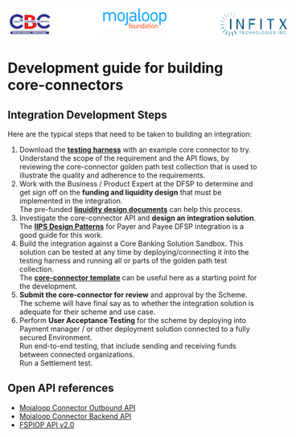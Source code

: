 <div style="display: flex; justify-content: space-between;">
    <img src="./images/cbc_logo.jpg" >
    <img src="./images/blank.png" style="width: 20%" >
   <img src="./images/mojaloop-foundation.png" height = 40>
    <img src="./images/blank.png" style="width: 20%" >
    <img src="./images/INFITX-TECH_LOGO.png" >
</div>


# Development guide for building core-connectors
## Integration Development Steps
Here are the typical steps that need to be taken to building an integration:
1. Download the [**testing harness**](CoreConnectorTestingHarness.md) with an example core connector to try.<br>
Understand the scope of the requirement and the API flows, by reviewing the core-connector golden path test collection that is used to illustrate the quality and adherence to the requirements.
2. Work with the Business / Product Expert at the DFSP to determine and get sign off on the **funding and liquidity design** that must be implemented in the integration.<br>
The pre-funded [**liquidity design documents**](LiquidityDesign.md) can help this process.
3. Investigate the core-connector API and **design an integration solution**. <br>
The [**IIPS Design Patterns**](IIPSDesignPatterns.md) for Payer and Payee DFSP integration is a good guide for this work.
4. Build the integration against a Core Banking Solution Sandbox. This solution can be tested at any time by deploying/connecting it into the testing harness and running all or parts of the golden path test collection.<br>
The [**core-connector template**](CoreConnectorTemplate.md) can be useful here as a starting point for the development.<br>
5. **Submit the core-connector for review** and approval by the Scheme. The scheme will have final say as to whether the integration solution is adequate for their scheme and use case.
6. Perform **User Acceptance Testing** for the scheme by deploying into Payment manager / or other deployment solution connected to a fully secured Environment.<br>
Run end-to-end testing, that include sending and receiving funds between connected organizations.<br>
Run a Settlement test.

## Open API references
- [Mojaloop Connector Outbound API](https://github.com/mojaloop/api-snippets/blob/main/docs/sdk-scheme-adapter-outbound-v2_1_0-openapi3-snippets.yaml)
- [Mojaloop Connector Backend API](https://github.com/mojaloop/api-snippets/blob/main/docs/sdk-scheme-adapter-backend-v2_1_0-openapi3-snippets.yaml)
- [FSPIOP API v2.0](https://github.com/mojaloop/api-snippets/blob/main/docs/fspiop-rest-v2.0-openapi3-snippets.yaml)